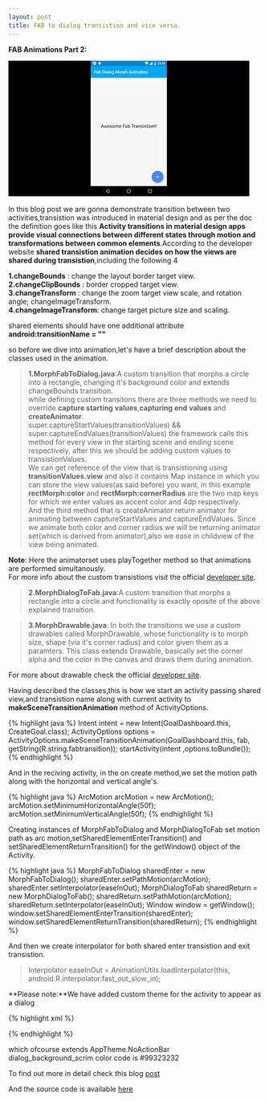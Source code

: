 ```yaml
---
layout: post
title: FAB to dialog transistion and vice versa.
---
```


**FAB Animations Part 2:**<br/>


![ScreenShot](/img/Blog/fab2.gif)


In this blog post we are gonna demonstrate transition between two activities,transistion was introduced in material design and as per the doc the definition goes like this **Activity transitions in material design apps provide visual connections between different states through motion and transformations between common elements**.According to the developer website **shared transistion animation decides on how the views are shared during transistion**,including the following 4

**1.changeBounds** : change the layout border target view. <br/>
**2.changeClipBounds** : border cropped target view. <br/>
**3.changeTransform** : change the zoom target view scale, and rotation angle; changeImageTransform. <br/>
**4.changeImageTransform**: change target picture size and scaling.<br/>

shared elements should have one additional attribute  **android:transitionName = ""**

<!--break-->

so before we dive into animation,let's have a brief description about the classes used in the animation.

>**1.MorphFabToDialog.java**:A custom transition that morphs a circle into a rectangle, changing it's background color and extends changeBounds transition.<br/>
while defining custom transitons there are three methods we need to override **capture starting values**,**capturing end values** and **createAnimator**.<br/>
super.captureStartValues(transitionValues) && super.captureEndValues(transitionValues) the framework calls this method for every view in the starting scene and ending scene respectively, after this we should be adding custom values to transistionValues.<br/>
We can get reference of the view that is transistioning using **transitionValues.view** and also it contains Map instance in which you can store the view values(as said before) you want, in this example **rectMorph:color** and **rectMorph:cornerRadius** are the two map keys for which we enter values as accent color and 4dp respectively.<br/>
And the third method that is createAnimator return animator for animating between captureStartValues and captureEndValues. Since we animate both color and corner radius we will be returning animator set(which is derived from animator),also we ease in childview of the view being animated.<br/>

**Note**: Here the animatorset uses  playTogether method so that animations are performed simultanously.<br/>
For more info about the custom transistions visit the official [developer site](http://developer.android.com/training/transitions/custom-transitions.html).

>**2.MorphDialogToFab.java**:A custom transition that morphs a rectangle into a circle and functionality is exactly oposite of the above explained transition.

>**3.MorphDrawable.java**: In both the transitions we use a custom drawables called MorphDrawable, whose functionality is to morph size, shape (via it's corner radius) and color given them as a paramters. This class extends Drawable, basically set the corner alpha and the color in the canvas and draws them during animation.

For more about drawable check the official [developer site](http://developer.android.com/reference/android/graphics/drawable/Drawable.html).

Having described the classes,this is how we start an activity passing shared view,and transistion name along with current activity to **makeSceneTransitionAnimation** method of ActivityOptions. 

{% highlight java %}
Intent intent = new Intent(GoalDashboard.this, CreateGoal.class);
ActivityOptions options = ActivityOptions.makeSceneTransitionAnimation(GoalDashboard.this, fab, getString(R.string.fabtransition));
startActivity(intent ,options.toBundle());
{% endhighlight %}

And in the reciving activity, in the on create method,we set the motion path along with the horizontal and vertical angle's.

{% highlight java %}
 ArcMotion arcMotion = new ArcMotion();
 arcMotion.setMinimumHorizontalAngle(50f);
 arcMotion.setMinimumVerticalAngle(50f);
{% endhighlight %}

Creating instances of MorphFabToDialog and MorphDialogToFab  set motion path as arc motion,setSharedElementEnterTransition() and setSharedElementReturnTransition() for the getWindow() object of the Activity.

 {% highlight java %}
 MorphFabToDialog sharedEnter = new MorphFabToDialog();
 sharedEnter.setPathMotion(arcMotion);
 sharedEnter.setInterpolator(easeInOut);
 MorphDialogToFab sharedReturn = new MorphDialogToFab();
 sharedReturn.setPathMotion(arcMotion);
 sharedReturn.setInterpolator(easeInOut);
 Window window = getWindow();
 window.setSharedElementEnterTransition(sharedEnter);
 window.setSharedElementReturnTransition(sharedReturn);
 {% endhighlight %}

And then we create interpolator for  both shared enter transistion and exit transistion.
> Interpolator easeInOut = AnimationUtils.loadInterpolator(this, android.R.interpolator.fast_out_slow_in);

**Please note:**We have added custom theme for the activity to appear as a dialog<br/>

{% highlight xml %}
<style name="AppTheme.Dialog" parent="AppTheme.NoActionBar">
    <item name="android:windowIsTranslucent">true</item>
    <item name="android:windowBackground">@color/dialog_background_scrim</item>
 </style>

<style name="AppTheme.NoActionBar">
   <item name="windowActionBar">false</item>
   <item name="windowNoTitle">true</item>
</style>
{% endhighlight %}

 which ofcourse extends AppTheme.NoActionBar <br/> dialog_background_scrim color code is #99323232

 To find out more in detail check this blog [post](http://hujiaweibujidao.github.io/blog/2015/12/13/Fab-and-Dialog-Morphing-Animation/)<br/>

 And the source code is available [here](https://github.com/hujiaweibujidao/FabDialogMorph)<br/> 





